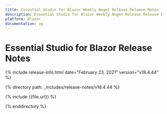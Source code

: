 ```yaml
---
title: Essential Studio for Blazor Weekly Nuget Release Release Notes  
description: Essential Studio for Blazor Weekly Nuget Release Release Notes  
platform: Blazor
documentation: ug
---
```


# Essential Studio for Blazor  Release Notes  

{% include release-info.html date="February 23, 2021"  version="v18.4.44" %} 

{% directory path: _includes/release-notes/v18.4.44 %}

{% include {{file.url}} %}

{% enddirectory %}

